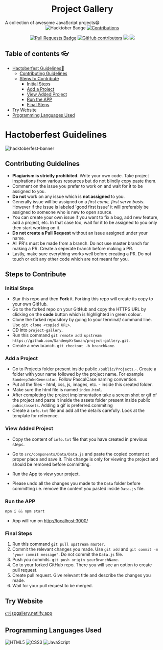 <h1 align="center">Project Gallery</h1>
A collection of awesome JavaScript projects😁
<div align="center">

<img src="https://img.shields.io/badge/hacktoberfest-2022-blueviolet" alt="Hacktober Badge"/>
<a href="https://github.com/SandeepKrSuman/project-gallery" ><img src="https://img.shields.io/badge/Contributions-welcome-green.svg" alt="Contributions" /></a>

<a href="https://github.com/SandeepKrSuman/project-gallery/pulls"><img src="https://img.shields.io/github/issues-pr/crescentpartha/CheatSheets-for-Developers" alt="Pull Requests Badge"/></a>
<a href="https://github.com/SandeepKrSuman/project-gallery/graphs/contributors"><img alt="GitHub contributors" src="https://img.shields.io/github/contributors/SandeepKrSuman/project-gallery"></a>
<img src="https://img.shields.io/twitter/url?url=https%3A%2F%2Fgithub.com%2FSandeepKrSuman%2Fproject-gallery">
<img src="	https://img.shields.io/github/forks/SandeepKrSuman/project-gallery">
</div>

## Table of contents 👓

  * [Hactoberfest Guidelines🦾](#hactoberfest-guidelines)
     * [Contributing Guidelines](#contributing-guidelines)
     * [Steps to Contribute](#steps-to-contribute)
        * [Initial Steps](#initial-steps)
        * [Add a Project](#add-a-project)
        * [View Added Project](#view-added-project)
        * [Run the APP](#run-the-app)
        * [Final Steps](#final-steps)
  * [Try Website](#try-website)
  * [Programming Languages Used](#programming-languages-used)


# Hactoberfest Guidelines
![hacktoberfest-banner](./public/assets/hacktoberfest2022.jpg)

## Contributing Guidelines

- **Plagiarism is strictly prohibited**. Write your own code. Take project inspirations from various resources but do not blindly copy paste them.
- Comment on the issue you prefer to work on and wait for it to be assigned to you.
- **Do not** work on any issue which is **not assigned** to you.
- Generally issue will be assigned on a _first come, first serve basis_. However if the issue is labeled 'good first issue' it will preferably be assigned to someone who is new to open source.
- You can create your own issue if you want to fix a bug, add new feature, add a project, etc. In that case too, wait for it to be assigned to you only then start working on it.
- **Do not create a Pull Request** without an issue assigned under your name.
- All PR's must be made from a branch. Do not use master branch for making a PR. Create a seperate branch before making a PR.
- Lastly, make sure everything works well before creating a PR. Do not touch or edit any other code which are not meant for you.

## Steps to Contribute

### Initial Steps

- Star this repo and then **Fork** it. Forking this repo will create its copy to your own GitHub.
- Go to the forked repo on your GitHub and copy the HTTPS URL by clicking on the **code** button which is highlighted in green colour.
- Clone the forked repository by going to your terminal/ command line. Use `git clone <copied URL>`.
- CD into `project-gallery`.
- Run this command `git remote add upstream https://github.com/SandeepKrSuman/project-gallery.git`.
- Create a new branch. `git checkout -b branchName`.

### Add a Project

- Go to Projects folder present inside public `/public/Projects`.-. Create a folder with your name followed by the project name. For example `SandeepJokeGenerator`. Follow PascalCase naming convention.
- Put all the files - html, css, js, images, etc. - inside this created folder.
- Make sure the html file is named `index.html`.
- After completing the project implementation take a screen shot or gif of the project and paste it inside the assets folder present inside public `pubic/assets`. Adding a gif is preferred.commiting
- Create a `info.txt` file and add all the details carefully. Look at the template for reference.

### View Added Project

- Copy the content of `info.txt` file that you have created in previous steps.
- Go to `src/components/Data/Data.js` and paste the copied content at proper place and save it. This change is only for viewing the project and should be removed before committing.
- Run the App to view your project.

- Please undo all the changes you made to the `Data` folder before committing i.e. remove the content you pasted inside `Data.js` file.

### Run the APP

```javascript
npm i && npm start
```

- App will run on <http://localhost:3000/>

### Final Steps

1. Run this command `git pull upstream master`.
2. Commit the relevant changes you made. Use `git add` and `git commit -m "your commit message"`. Do not commit the `Data.js` file.
3. Push you commits. `git push origin yourBranchName`.
4. Go to your forked GitHub repo. There you will see an option to create pull request.
5. Create pull request. Give relevant title and describe the changes you made.
6. Wait for your pull request to be merged.

## Try Website
[👉jspgallery.netlify.app](https://jspgallery.netlify.app)

## Programming Languages Used

![HTML5](https://img.shields.io/badge/html5-%23E34F26.svg?style=for-the-badge&logo=html5&logoColor=white)
![CSS3](https://img.shields.io/badge/css3-%231572B6.svg?style=for-the-badge&logo=css3&logoColor=white)
![JavaScript](https://img.shields.io/badge/javascript-%23323330.svg?style=for-the-badge&logo=javascript&logoColor=%23F7DF1E)
